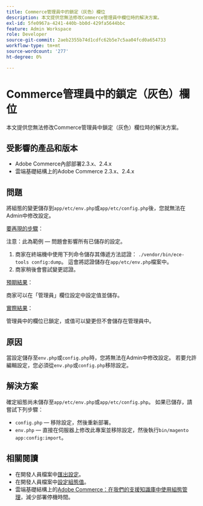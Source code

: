```yaml
---
title: Commerce管理員中的鎖定（灰色）欄位
description: 本文提供您無法修改Commerce管理員中欄位時的解決方案。
exl-id: 5fe0967a-4241-440b-bb0d-429fa5644bbc
feature: Admin Workspace
role: Developer
source-git-commit: 2aeb2355b74d1cdfc62b5e7c5aa04fcd0a654733
workflow-type: tm+mt
source-wordcount: '277'
ht-degree: 0%

---
```


# Commerce管理員中的鎖定（灰色）欄位

本文提供您無法修改Commerce管理員中鎖定（灰色）欄位時的解決方案。

## 受影響的產品和版本

* Adobe Commerce內部部署2.3.x、2.4.x
* 雲端基礎結構上的Adobe Commerce 2.3.x、2.4.x

## 問題

將組態的變更儲存到`app/etc/env.php`或`app/etc/config.php`後，您就無法在Admin中修改設定。

<u>要再現的步驟</u>：

注意：此為範例 — 問題會影響所有已儲存的設定。

1. 商家在終端機中使用下列命令儲存其傳遞方法認證： `./vendor/bin/ece-tools config:dump`。 這會將認證儲存在`app/etc/env.php`檔案中。
1. 商家稍後會嘗試變更認證。

<u>預期結果</u>：

商家可以在「管理員」欄位設定中設定值並儲存。

<u>實際結果</u>：

管理員中的欄位已鎖定，或值可以變更但不會儲存在管理員中。

## 原因

當設定儲存至`env.php`或`config.php`時，您將無法在Admin中修改設定。 若要允許編輯設定，您必須從`env.php`或`config.php`移除設定。

## 解決方案

確定組態尚未儲存至`app/etc/env.php`或`app/etc/config.php`。 如果已儲存，請嘗試下列步驟：

* `config.php` — 移除設定，然後重新部署。
* `env.php` — 直接在伺服器上修改此專案並移除設定，然後執行`bin/magento app:config:import`。

## 相關閱讀

* 在開發人員檔案中[匯出設定](https://experienceleague.adobe.com/zh-hant/docs/commerce-operations/configuration-guide/cli/configuration-management/export-configuration)。
* 在開發人員檔案中[設定組態值](https://experienceleague.adobe.com/zh-hant/docs/commerce-operations/configuration-guide/cli/configuration-management/set-configuration-values)。
* 雲端基礎結構上的[Adobe Commerce：在我們的支援知識庫中使用組態管理](/help/how-to/general/magento-cloud-reduce-deployment-downtime-with-configuration-management.md)，減少部署停機時間。
